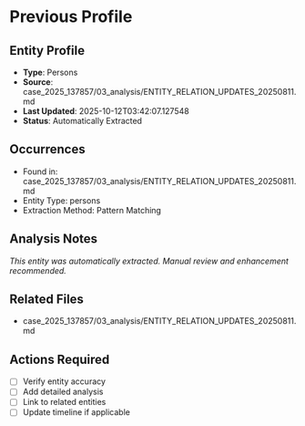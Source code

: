 # Previous Profile

## Entity Profile
- **Type**: Persons
- **Source**: case_2025_137857/03_analysis/ENTITY_RELATION_UPDATES_20250811.md
- **Last Updated**: 2025-10-12T03:42:07.127548
- **Status**: Automatically Extracted

## Occurrences
- Found in: case_2025_137857/03_analysis/ENTITY_RELATION_UPDATES_20250811.md
- Entity Type: persons
- Extraction Method: Pattern Matching

## Analysis Notes
*This entity was automatically extracted. Manual review and enhancement recommended.*

## Related Files
- case_2025_137857/03_analysis/ENTITY_RELATION_UPDATES_20250811.md

## Actions Required
- [ ] Verify entity accuracy
- [ ] Add detailed analysis
- [ ] Link to related entities
- [ ] Update timeline if applicable
